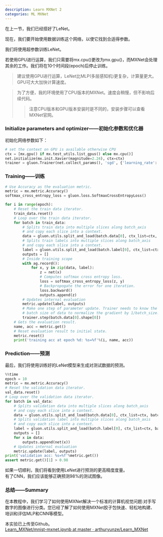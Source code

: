 ```yaml
---
description: Learn MXNet 2
categories: ML MXNet
---
```


在上一节，我们已经搭好了LeNet。

现在，我们要开始使用数据训练这个网络，以使它找到合适得参数。

我们将使用超参数训练LeNet。

若使用GPU进行运算，我们只需要将mx.cpu()更改为mx.gpu()，而MXNet会处理其余的工作。我们将在10个时间段(epoch)后停止训练。

> 建议使用GPU进行运算，LeNet比MLP(多层感知机)更复杂，计算量更大。GPU可大大加快计算速度。

> 为了方便，我的环境使用了CPU版本的MXNet。速度会稍慢，但不影响后续代码。
>> 注意CPU版本和GPU版本安装时是不同的，安装步骤可以查看MXNet官网。  

### Initialize parameters and optimizer——初始化参数和优化器

初始化网络参数如下：

```python
# set the context on GPU is available otherwise CPU
ctx = [mx.gpu() if mx.test_utils.list_gpus() else mx.cpu()]
net.initialize(mx.init.Xavier(magnitude=2.24), ctx=ctx)
trainer = gluon.Trainer(net.collect_params(), 'sgd', {'learning_rate': 0.03})
```

### Training——训练

```python
# Use Accuracy as the evaluation metric.
metric = mx.metric.Accuracy()
softmax_cross_entropy_loss = gluon.loss.SoftmaxCrossEntropyLoss()

for i in range(epoch):
    # Reset the train data iterator.
    train_data.reset()
    # Loop over the train data iterator.
    for batch in train_data:
        # Splits train data into multiple slices along batch_axis
        # and copy each slice into a context.
        data = gluon.utils.split_and_load(batch.data[0], ctx_list=ctx, batch_axis=0)
        # Splits train labels into multiple slices along batch_axis
        # and copy each slice into a context.
        label = gluon.utils.split_and_load(batch.label[0], ctx_list=ctx, batch_axis=0)
        outputs = []
        # Inside training scope
        with ag.record():
            for x, y in zip(data, label):
                z = net(x)
                # Computes softmax cross entropy loss.
                loss = softmax_cross_entropy_loss(z, y)
                # Backpropogate the error for one iteration.
                loss.backward()
                outputs.append(z)
        # Updates internal evaluation
        metric.update(label, outputs)
        # Make one step of parameter update. Trainer needs to know the
        # batch size of data to normalize the gradient by 1/batch_size.
        trainer.step(batch.data[0].shape[0])
    # Gets the evaluation result.
    name, acc = metric.get()
    # Reset evaluation result to initial state.
    metric.reset()
    print('training acc at epoch %d: %s=%f'%(i, name, acc))
```

### Prediction——预测

最后，我们将使用训练好的LeNet模型来生成对测试数据的预测。

```python
%%time
epoch = 10
metric = mx.metric.Accuracy()
# Reset the validation data iterator.
val_data.reset()
# Loop over the validation data iterator.
for batch in val_data:
    # Splits validation data into multiple slices along batch_axis
    # and copy each slice into a context.
    data = gluon.utils.split_and_load(batch.data[0], ctx_list=ctx, batch_axis=0)
    # Splits validation label into multiple slices along batch_axis
    # and copy each slice into a context.
    label = gluon.utils.split_and_load(batch.label[0], ctx_list=ctx, batch_axis=0)
    outputs = []
    for x in data:
        outputs.append(net(x))
    # Updates internal evaluation
    metric.update(label, outputs)
print('validation acc: %s=%f'%metric.get())
assert metric.get()[1] > 0.98
```

如果一切顺利，我们将看到使用LeNet进行预测的更高精度度量。  
有了CNN，我们应该能够正确预测98%的测试图像。

### 总结——Summary

在本教程中，我们学习了如何使用MXNet解决一个标准的计算机视觉问题:对手写数字的图像进行分类。您已经了解了如何使用MXNet胶子包快速、轻松地构建、培训和评估MLP和CNN等模型。


本实验已上传至Github。  
[Learn_MXNet/mnist-mxnet.ipynb at master · arthuryunze/Learn_MXNet](https://github.com/arthuryunze/Learn_MXNet/blob/master/mnist-mxnet.ipynb)
